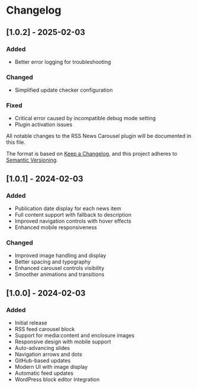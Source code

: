 # Changelog

## [1.0.2] - 2025-02-03

### Added
- Better error logging for troubleshooting

### Changed
- Simplified update checker configuration

### Fixed
- Critical error caused by incompatible debug mode setting
- Plugin activation issues

All notable changes to the RSS News Carousel plugin will be documented in this file.

The format is based on [Keep a Changelog](https://keepachangelog.com/en/1.0.0/),
and this project adheres to [Semantic Versioning](https://semver.org/spec/v2.0.0.html).

## [1.0.1] - 2024-02-03

### Added
- Publication date display for each news item
- Full content support with fallback to description
- Improved navigation controls with hover effects
- Enhanced mobile responsiveness

### Changed
- Improved image handling and display
- Better spacing and typography
- Enhanced carousel controls visibility
- Smoother animations and transitions

## [1.0.0] - 2024-02-03

### Added
- Initial release
- RSS feed carousel block
- Support for media:content and enclosure images
- Responsive design with mobile support
- Auto-advancing slides
- Navigation arrows and dots
- GitHub-based updates
- Modern UI with image display
- Automatic feed updates
- WordPress block editor integration 